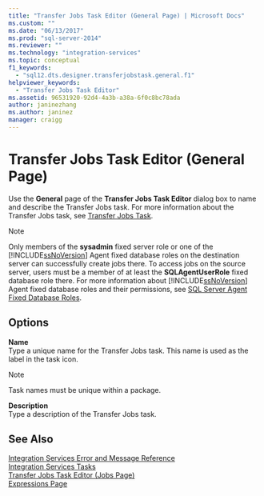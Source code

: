 ```yaml
---
title: "Transfer Jobs Task Editor (General Page) | Microsoft Docs"
ms.custom: ""
ms.date: "06/13/2017"
ms.prod: "sql-server-2014"
ms.reviewer: ""
ms.technology: "integration-services"
ms.topic: conceptual
f1_keywords: 
  - "sql12.dts.designer.transferjobstask.general.f1"
helpviewer_keywords: 
  - "Transfer Jobs Task Editor"
ms.assetid: 96531920-92d4-4a3b-a38a-6f0c8bc78ada
author: janinezhang
ms.author: janinez
manager: craigg
---
```

# Transfer Jobs Task Editor (General Page)
  Use the **General** page of the **Transfer Jobs Task Editor** dialog box to name and describe the Transfer Jobs task. For more information about the Transfer Jobs task, see [Transfer Jobs Task](control-flow/transfer-jobs-task.md).  
  
> [!NOTE]  
>  Only members of the **sysadmin** fixed server role or one of the [!INCLUDE[ssNoVersion](../includes/ssnoversion-md.md)] Agent fixed database roles on the destination server can successfully create jobs there. To access jobs on the source server, users must be a member of at least the **SQLAgentUserRole** fixed database role there. For more information about [!INCLUDE[ssNoVersion](../includes/ssnoversion-md.md)] Agent fixed database roles and their permissions, see [SQL Server Agent Fixed Database Roles](../ssms/agent/sql-server-agent-fixed-database-roles.md).  
  
## Options  
 **Name**  
 Type a unique name for the Transfer Jobs task. This name is used as the label in the task icon.  
  
> [!NOTE]  
>  Task names must be unique within a package.  
  
 **Description**  
 Type a description of the Transfer Jobs task.  
  
## See Also  
 [Integration Services Error and Message Reference](../../2014/integration-services/integration-services-error-and-message-reference.md)   
 [Integration Services Tasks](control-flow/integration-services-tasks.md)   
 [Transfer Jobs Task Editor &#40;Jobs Page&#41;](../../2014/integration-services/transfer-jobs-task-editor-jobs-page.md)   
 [Expressions Page](expressions/expressions-page.md)  
  
  

